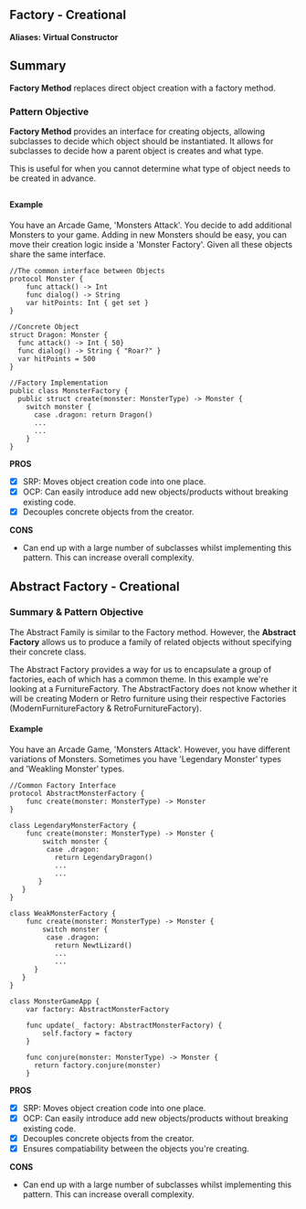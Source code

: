 

## Factory - Creational
**Aliases:
Virtual Constructor**

## Summary
**Factory Method** replaces direct object creation with a factory method.

### Pattern Objective
**Factory Method** provides an interface for creating objects, allowing subclasses to decide which object should be instantiated. It allows for subclasses to decide how a parent object is creates and what type.

This is useful for when you cannot determine what type of object needs to be created in advance.
##

#### Example
You have an Arcade Game, 'Monsters Attack'. You decide to add additional Monsters to your game. Adding in new Monsters should be easy, you can move their creation logic inside a 'Monster Factory'. Given all these objects share the same interface.

```
//The common interface between Objects
protocol Monster {
	func attack() -> Int
	func dialog() -> String
	var hitPoints: Int { get set }
}

//Concrete Object
struct Dragon: Monster {
  func attack() -> Int { 50}
  func dialog() -> String { "Roar?" }
  var hitPoints = 500
}

//Factory Implementation
public class MonsterFactory {
  public struct create(monster: MonsterType) -> Monster {
    switch monster {
      case .dragon: return Dragon()
      ...
      ...
    }
}
```

**PROS**
 - [x] SRP: Moves object creation code into one place.
 - [x] OCP: Can easily introduce add new objects/products without breaking existing code.
 - [x] Decouples concrete objects from the creator.

**CONS**
 -  Can end up with a large number of subclasses whilst implementing this pattern. This can increase overall complexity.


## Abstract Factory - Creational

### Summary & Pattern Objective
The Abstract Family is similar to the Factory method. However, the **Abstract Factory** allows us to produce a family of related objects without specifying their concrete class.

The Abstract Factory provides a way for us to encapsulate a group of factories, each of which has a common theme.
In this example we're looking at a FurnitureFactory. The AbstractFactory does not know whether it will be creating Modern or Retro furniture using their respective Factories (ModernFurnitureFactory & RetroFurnitureFactory).

#### Example
You have an Arcade Game, 'Monsters Attack'. However, you have different variations of Monsters.
Sometimes you have 'Legendary Monster' types and 'Weakling Monster' types.

```
//Common Factory Interface
protocol AbstractMonsterFactory {
	func create(monster: MonsterType) -> Monster
}

class LegendaryMonsterFactory {
	func create(monster: MonsterType) -> Monster {
		switch monster {
		 case .dragon:
		   return LegendaryDragon()
		   ...
		   ...
       }
   }
}

class WeakMonsterFactory {
	func create(monster: MonsterType) -> Monster {
		switch monster {
		 case .dragon:
		   return NewtLizard()
		   ...
		   ...
	  }
   }
}

class MonsterGameApp {
	var factory: AbstractMonsterFactory

	func update(_ factory: AbstractMonsterFactory) {
		self.factory = factory
	}

	func conjure(monster: MonsterType) -> Monster {
	  return factory.conjure(monster)
	}

```

**PROS**
 - [x] SRP: Moves object creation code into one place.
 - [x] OCP: Can easily introduce add new objects/products without breaking existing code.
 - [x] Decouples concrete objects from the creator.
 - [x] Ensures compatiability between the objects you're creating.

**CONS**
 -  Can end up with a large number of subclasses whilst implementing this pattern. This can increase overall complexity.

